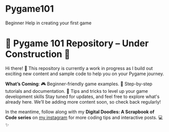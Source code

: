 # Pygame101
Beginner Help in creating your first game

# 🚧 Pygame 101 Repository – Under Construction 🚧

Hi there! 👋 This repository is currently a work in progress as I build out exciting new content and sample code to help you on your Pygame journey.

**What’s Coming**:
🎮 Beginner-friendly game examples.
📖 Step-by-step tutorials and documentation.
🚀 Tips and tricks to level up your game development skills
Stay tuned for updates, and feel free to explore what's already here. We’ll be adding more content soon, so check back regularly!

In the meantime, follow along with my **Digital Doodles: A Scrapbook of Code series** on [my instagram](https://www.instagram.com/anwulicreates?utm_source=ig_web_button_share_sheet&igsh=ZDNlZDc0MzIxNw==) for more coding tips and interactive posts. 💻✨
